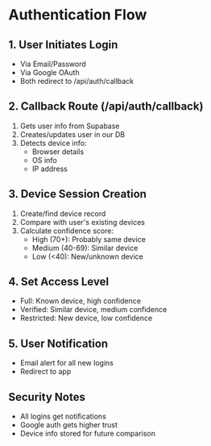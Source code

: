 # Authentication Flow

## 1. User Initiates Login
- Via Email/Password
- Via Google OAuth
- Both redirect to /api/auth/callback

## 2. Callback Route (/api/auth/callback)
1. Gets user info from Supabase
2. Creates/updates user in our DB
3. Detects device info:
   - Browser details
   - OS info
   - IP address

## 3. Device Session Creation
1. Create/find device record
2. Compare with user's existing devices
3. Calculate confidence score:
   - High (70+): Probably same device
   - Medium (40-69): Similar device
   - Low (<40): New/unknown device

## 4. Set Access Level
- Full: Known device, high confidence
- Verified: Similar device, medium confidence
- Restricted: New device, low confidence

## 5. User Notification
- Email alert for all new logins
- Redirect to app

## Security Notes
- All logins get notifications
- Google auth gets higher trust
- Device info stored for future comparison